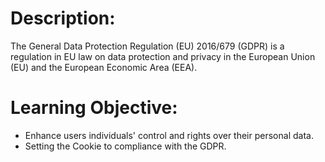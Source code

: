# Description:
The General Data Protection Regulation (EU) 2016/679 (GDPR) is a regulation in EU law on data protection and privacy in the European Union (EU) and the European Economic Area (EEA).

# Learning Objective:
- Enhance users individuals' control and rights over their personal data.
- Setting the Cookie to compliance with the GDPR.
